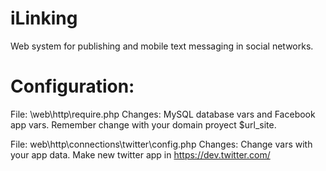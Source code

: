 iLinking
========

Web system for publishing and mobile text messaging in social networks.

Configuration:
========

File: \web\http\require.php
Changes: MySQL database vars and Facebook app vars. Remember change with your domain proyect $url_site.

File: web\http\connections\twitter\config.php
Changes: Change vars with your app data. Make new twitter app in https://dev.twitter.com/